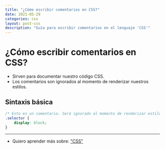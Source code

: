 ```yaml
---
title: "¿Cómo escribir comentarios en CSS?"
date: 2021-05-29
categories: css
layout: post-css
description: "Guía para escribir comentarios en el lenguaje 'CSS'"
---
```


# ¿Cómo escribir comentarios en CSS?

- Sirven para documentar nuestro código CSS.
- Los comentarios son ignorados al momento de renderizar nuestros estilos.

## Sintaxis básica

````css
/* Esto es un comentario. Será ignorado al momento de renderizar estilos */
.selector {
	display: block;
}
````

***

- Quiero aprender más sobre: ["CSS"](../00/css)
